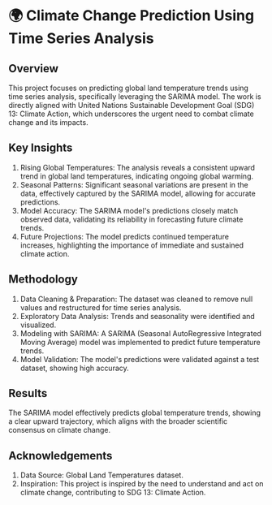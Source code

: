 # 🌍 Climate Change Prediction Using Time Series Analysis

## Overview

This project focuses on predicting global land temperature trends using time series analysis, specifically leveraging the SARIMA model. The work is directly aligned with United Nations Sustainable Development Goal (SDG) 13: Climate Action, which underscores the urgent need to combat climate change and its impacts.

## Key Insights

1. Rising Global Temperatures: The analysis reveals a consistent upward trend in global land temperatures, indicating ongoing global warming.
2. Seasonal Patterns: Significant seasonal variations are present in the data, effectively captured by the SARIMA model, allowing for accurate predictions.
3. Model Accuracy: The SARIMA model's predictions closely match observed data, validating its reliability in forecasting future climate trends.
4. Future Projections: The model predicts continued temperature increases, highlighting the importance of immediate and sustained climate action.
   
## Methodology

1. Data Cleaning & Preparation: The dataset was cleaned to remove null values and restructured for time series analysis.
2. Exploratory Data Analysis: Trends and seasonality were identified and visualized.
3. Modeling with SARIMA: A SARIMA (Seasonal AutoRegressive Integrated Moving Average) model was implemented to predict future temperature trends.
4. Model Validation: The model's predictions were validated against a test dataset, showing high accuracy.
   
## Results

The SARIMA model effectively predicts global temperature trends, showing a clear upward trajectory, which aligns with the broader scientific consensus on climate change.

## Acknowledgements

1. Data Source: Global Land Temperatures dataset.
2. Inspiration: This project is inspired by the need to understand and act on climate change, contributing to SDG 13: Climate Action.

